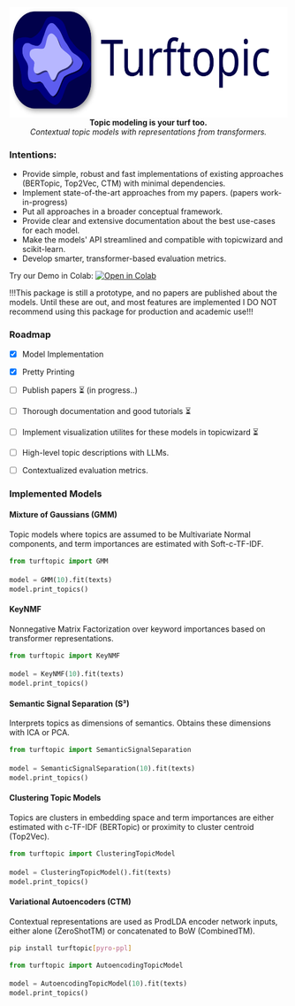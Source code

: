 <p align="center">
<img align="center" height="200" src="assets/logo_w_text.svg">
<br>
 <b>Topic modeling is your turf too.</b> <br> <i> Contextual topic models with representations from transformers. </i></p>


### Intentions:
 - Provide simple, robust and fast implementations of existing approaches (BERTopic, Top2Vec, CTM) with minimal dependencies.
 - Implement state-of-the-art approaches from my papers. (papers work-in-progress)
 - Put all approaches in a broader conceptual framework.
 - Provide clear and extensive documentation about the best use-cases for each model.
 - Make the models' API streamlined and compatible with topicwizard and scikit-learn.
 - Develop smarter, transformer-based evaluation metrics.

Try our Demo in Colab: [![Open in Colab](https://colab.research.google.com/assets/colab-badge.svg)](https://colab.research.google.com/github/x-tabdeveloping/turftopic/blob/main/examples/basic_example_20newsgroups.ipynb)

!!!This package is still a prototype, and no papers are published about the models. Until these are out, and most features are implemented
I DO NOT recommend using this package for production and academic use!!!

### Roadmap
 - [x] Model Implementation
 - [x] Pretty Printing
 - [ ] Publish papers :hourglass_flowing_sand: (in progress..)
 - [ ] Thorough documentation and good tutorials ⏳
 - [ ] Implement visualization utilites for these models in topicwizard ⏳
 - [ ] High-level topic descriptions with LLMs.
 - [ ] Contextualized evaluation metrics.


### Implemented Models

#### Mixture of Gaussians (GMM)

Topic models where topics are assumed to be Multivariate Normal components,
and term importances are estimated with Soft-c-TF-IDF.

```python
from turftopic import GMM

model = GMM(10).fit(texts)
model.print_topics()
```

#### KeyNMF

Nonnegative Matrix Factorization over keyword importances based on transformer representations.

```python
from turftopic import KeyNMF

model = KeyNMF(10).fit(texts)
model.print_topics()
```

#### Semantic Signal Separation (S³)

Interprets topics as dimensions of semantics.
Obtains these dimensions with ICA or PCA.

```python
from turftopic import SemanticSignalSeparation

model = SemanticSignalSeparation(10).fit(texts)
model.print_topics()
```

#### Clustering Topic Models

Topics are clusters in embedding space and term importances are either estimated with c-TF-IDF (BERTopic)
or proximity to cluster centroid (Top2Vec).

```python
from turftopic import ClusteringTopicModel

model = ClusteringTopicModel().fit(texts)
model.print_topics()
```

#### Variational Autoencoders (CTM)

Contextual representations are used as ProdLDA encoder network inputs,
either alone (ZeroShotTM) or concatenated to BoW (CombinedTM).

```bash
pip install turftopic[pyro-ppl]
```

```python
from turftopic import AutoencodingTopicModel

model = AutoencodingTopicModel(10).fit(texts)
model.print_topics()
```


